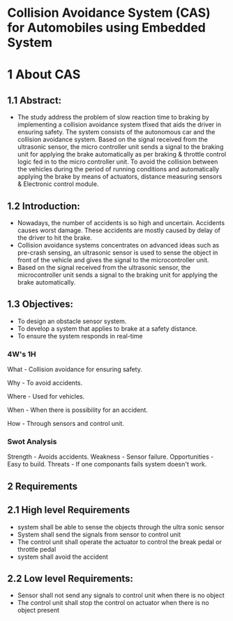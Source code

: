 # Collision Avoidance System (CAS) for Automobiles using Embedded System 

# 1 About CAS

## 1.1 Abstract:
- The study address the problem of slow reaction time to braking by implementing a collision avoidance system tfixed that aids the driver in ensuring safety. 
The system consists of the autonomous car and the collision avoidance system. 
Based on the signal received from the ultrasonic sensor, the micro controller unit sends a signal to the braking unit for applying the brake automatically as per
braking & throttle control logic fed in to the micro controller unit. To avoid the collision between the
vehicles during the period of running conditions and automatically applying the brake by means of actuators, distance measuring sensors & Electronic control module.


## 1.2 Introduction:
- Nowadays, the number of accidents is so high
and uncertain. Accidents causes worst damage. These accidents are mostly caused by delay of
the driver to hit the brake.
- Collision avoidance systems concentrates on advanced ideas
such as pre-crash sensing, an ultrasonic sensor is used to
sense the object in front of the vehicle and gives the signal to
the microcontroller unit.
- Based on the signal received from
the ultrasonic sensor, the microcontroller unit sends a signal
to the braking unit for applying the brake automatically.


## 1.3 Objectives:
- To design an obstacle sensor system. 
- To develop a system that applies to brake at a safety distance.
- To ensure the system responds in real-time 

### 4W's 1H
What - Collision avoidance for ensuring safety.

Why - To avoid accidents.

Where - Used for vehicles.

When - When there is possibility for an accident.

How - Through sensors and control unit.

### Swot Analysis
Strength - Avoids accidents.
Weakness - Sensor failure.
Opportunities - Easy to build.
Threats - If one componants fails system doesn't work.

## 2 Requirements

## 2.1 High level Requirements


- system shall be able to sense the objects through the ultra sonic sensor
-  System shall send the signals from sensor to control unit  
- The control unit shall operate the actuator to control the break pedal or throttle pedal
- system shall avoid the accident

## 2.2 Low level Requirements:

- Sensor shall not send any signals to control unit when there is no object
- The control unit shall stop the control on actuator when there is no object present


